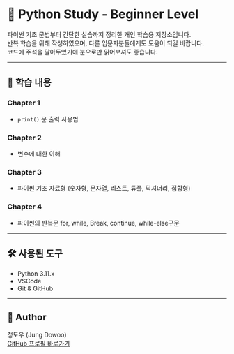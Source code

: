 # 🐍 Python Study - Beginner Level

파이썬 기초 문법부터 간단한 실습까지 정리한 개인 학습용 저장소입니다.  
반복 학습을 위해 작성하였으며, 다른 입문자분들에게도 도움이 되길 바랍니다.  
코드에 주석을 달아두었기에 눈으로만 읽어보셔도 좋습니다.

---

## 📖 학습 내용

### Chapter 1
- `print()` 문 출력 사용법

### Chapter 2
- 변수에 대한 이해

### Chapter 3
- 파이썬 기초 자료형 (숫자형, 문자열, 리스트, 튜플, 딕셔너리, 집합형)

### Chapter 4
- 파이썬의 반복문 for, while, Break, continue, while-else구문
---

## 🛠️ 사용된 도구

- Python 3.11.x  
- VSCode  
- Git & GitHub  

---

## 👤 Author

정도우 (Jung Dowoo)  
[GitHub 프로필 바로가기](https://github.com/jungdowoo)
